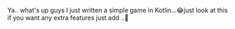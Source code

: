Ya.. what's up guys I just written a simple game in Kotlin...😂just look at this if you want any extra features just add ..🎉
